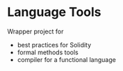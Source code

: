 # Language Tools
Wrapper project for

- best practices for Solidity
- formal methods tools
- compiler for a functional language
